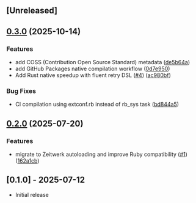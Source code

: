 ## [Unreleased]

## [0.3.0](https://github.com/seuros/chrono_machines/compare/chrono_machines/v0.2.0...chrono_machines/v0.3.0) (2025-10-14)


### Features

* add COSS (Contribution Open Source Standard) metadata ([de5b64a](https://github.com/seuros/chrono_machines/commit/de5b64af5c443d8987909199a69030fa332fa323))
* add GitHub Packages native compilation workflow ([0d7e950](https://github.com/seuros/chrono_machines/commit/0d7e9502d13a8de6b47756c27d682339435fe663))
* Add Rust native speedup with fluent retry DSL ([#4](https://github.com/seuros/chrono_machines/issues/4)) ([ac980bf](https://github.com/seuros/chrono_machines/commit/ac980bfda450b4e63739e4dc3c19513dd989e819))


### Bug Fixes

* CI compilation using extconf.rb instead of rb_sys task ([bd844a5](https://github.com/seuros/chrono_machines/commit/bd844a594f25745edb407695ef36f7e214a29347))

## [0.2.0](https://github.com/seuros/chrono_machines/compare/chrono_machines-v0.1.0...chrono_machines/v0.2.0) (2025-07-20)


### Features

* migrate to Zeitwerk autoloading and improve Ruby compatibility ([#1](https://github.com/seuros/chrono_machines/issues/1)) ([162a1cb](https://github.com/seuros/chrono_machines/commit/162a1cb6ad81c3c59778dcd325cebdfe637c22cb))

## [0.1.0] - 2025-07-12

- Initial release
